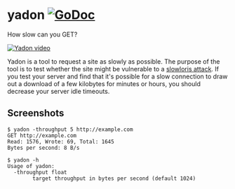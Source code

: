 # yadon [![GoDoc](https://godoc.org/github.com/carlmjohnson/yadon?status.svg)](https://godoc.org/github.com/carlmjohnson/yadon)
How slow can you GET?

[![Yadon video](https://img.youtube.com/vi/Ce5mRvkAePU/0.jpg)](https://www.youtube.com/watch?v=Ce5mRvkAePU)

Yadon is a tool to request a site as slowly as possible. The purpose of the tool is to test whether the site might be vulnerable to a [slowloris attack][]. If you test your server and find that it's possible for a slow connection to draw out a download of a few kilobytes for minutes or hours, you should decrease your server idle timeouts.

[slowloris attack]: https://en.wikipedia.org/wiki/Slowloris_(computer_security)

## Screenshots
```shell
$ yadon -throughput 5 http://example.com
GET http://example.com
Read: 1576, Wrote: 69, Total: 1645
Bytes per second: 8 B/s
```

```shell
$ yadon -h
Usage of yadon:
  -throughput float
        target throughput in bytes per second (default 1024)
```
